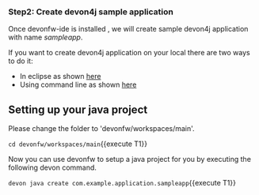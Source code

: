 ### Step2: Create devon4j sample application

Once devonfw-ide is installed , we will create sample devon4j application with name *sampleapp*. 

If you want to create devon4j application on your local there are two ways to do it:
* In eclipse as shown [here](https://devonfw.com/website/pages/docs/devon4j.asciidoc_tutorials.html#tutorial-newapp.asciidoc_from-eclipse)
* Using command line as shown [here](https://devonfw.com/website/pages/docs/devon4j.asciidoc_tutorials.html#tutorial-newapp.asciidoc_from-command-line)



## Setting up your java project

Please change the folder to &#39;devonfw/workspaces/main&#39;.

`cd devonfw/workspaces/main`{{execute T1}}

Now you can use devonfw to setup a java project for you by executing the following devon command.

`devon java create com.example.application.sampleapp`{{execute T1}}

